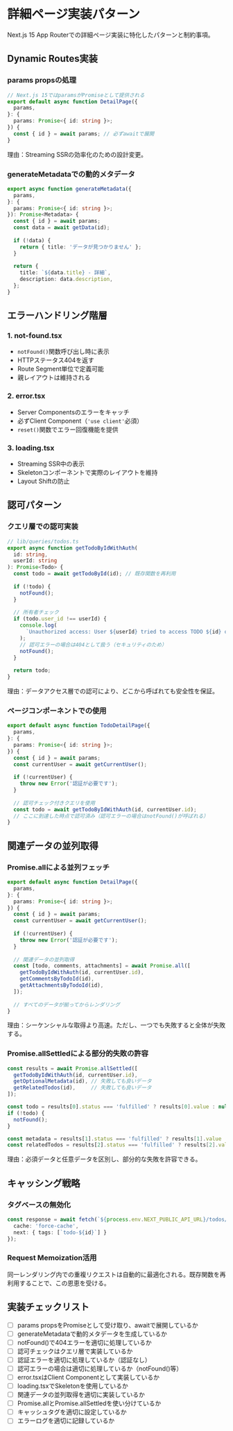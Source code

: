 # 詳細ページ実装パターン

Next.js 15 App Routerでの詳細ページ実装に特化したパターンと制約事項。

## Dynamic Routes実装

### params propsの処理
```typescript
// Next.js 15ではparamsがPromiseとして提供される
export default async function DetailPage({
  params,
}: {
  params: Promise<{ id: string }>;
}) {
  const { id } = await params; // 必ずawaitで展開
}
```

理由：Streaming SSRの効率化のための設計変更。

### generateMetadataでの動的メタデータ
```typescript
export async function generateMetadata({
  params,
}: {
  params: Promise<{ id: string }>;
}): Promise<Metadata> {
  const { id } = await params;
  const data = await getData(id);
  
  if (!data) {
    return { title: 'データが見つかりません' };
  }
  
  return {
    title: `${data.title} - 詳細`,
    description: data.description,
  };
}
```

## エラーハンドリング階層

### 1. not-found.tsx
- `notFound()`関数呼び出し時に表示
- HTTPステータス404を返す
- Route Segment単位で定義可能
- 親レイアウトは維持される

### 2. error.tsx
- Server Componentsのエラーをキャッチ
- 必ずClient Component（`'use client'`必須）
- `reset()`関数でエラー回復機能を提供

### 3. loading.tsx
- Streaming SSR中の表示
- Skeletonコンポーネントで実際のレイアウトを維持
- Layout Shiftの防止

## 認可パターン

### クエリ層での認可実装
```typescript
// lib/queries/todos.ts
export async function getTodoByIdWithAuth(
  id: string,
  userId: string
): Promise<Todo> {
  const todo = await getTodoById(id); // 既存関数を再利用
  
  if (!todo) {
    notFound();
  }
  
  // 所有者チェック
  if (todo.user_id !== userId) {
    console.log(
      `Unauthorized access: User ${userId} tried to access TODO ${id} owned by ${todo.user_id}`
    );
    // 認可エラーの場合は404として扱う（セキュリティのため）
    notFound();
  }
  
  return todo;
}
```

理由：データアクセス層での認可により、どこから呼ばれても安全性を保証。

### ページコンポーネントでの使用
```typescript
export default async function TodoDetailPage({
  params,
}: {
  params: Promise<{ id: string }>;
}) {
  const { id } = await params;
  const currentUser = await getCurrentUser();
  
  if (!currentUser) {
    throw new Error('認証が必要です');
  }
  
  // 認可チェック付きクエリを使用
  const todo = await getTodoByIdWithAuth(id, currentUser.id);
  // ここに到達した時点で認可済み（認可エラーの場合はnotFound()が呼ばれる）
}
```

## 関連データの並列取得

### Promise.allによる並列フェッチ
```typescript
export default async function DetailPage({
  params,
}: {
  params: Promise<{ id: string }>;
}) {
  const { id } = await params;
  const currentUser = await getCurrentUser();
  
  if (!currentUser) {
    throw new Error('認証が必要です');
  }
  
  // 関連データの並列取得
  const [todo, comments, attachments] = await Promise.all([
    getTodoByIdWithAuth(id, currentUser.id),
    getCommentsByTodoId(id),
    getAttachmentsByTodoId(id),
  ]);
  
  // すべてのデータが揃ってからレンダリング
}
```

理由：シーケンシャルな取得より高速。ただし、一つでも失敗すると全体が失敗する。

### Promise.allSettledによる部分的失敗の許容
```typescript
const results = await Promise.allSettled([
  getTodoByIdWithAuth(id, currentUser.id),
  getOptionalMetadata(id), // 失敗しても良いデータ
  getRelatedTodos(id),     // 失敗しても良いデータ
]);

const todo = results[0].status === 'fulfilled' ? results[0].value : null;
if (!todo) {
  notFound();
}

const metadata = results[1].status === 'fulfilled' ? results[1].value : null;
const relatedTodos = results[2].status === 'fulfilled' ? results[2].value : [];
```

理由：必須データと任意データを区別し、部分的な失敗を許容できる。

## キャッシング戦略

### タグベースの無効化
```typescript
const response = await fetch(`${process.env.NEXT_PUBLIC_API_URL}/todos/${id}`, {
  cache: 'force-cache',
  next: { tags: [`todo-${id}`] }
});
```

### Request Memoization活用
同一レンダリング内での重複リクエストは自動的に最適化される。既存関数を再利用することで、この恩恵を受ける。

## 実装チェックリスト

- [ ] params propsをPromiseとして受け取り、awaitで展開しているか
- [ ] generateMetadataで動的メタデータを生成しているか
- [ ] notFound()で404エラーを適切に処理しているか
- [ ] 認可チェックはクエリ層で実装しているか
- [ ] 認証エラーを適切に処理しているか（認証なし）
- [ ] 認可エラーの場合は適切に処理しているか（notFound()等）
- [ ] error.tsxはClient Componentとして実装しているか
- [ ] loading.tsxでSkeletonを使用しているか
- [ ] 関連データの並列取得を適切に実装しているか
- [ ] Promise.allとPromise.allSettledを使い分けているか
- [ ] キャッシュタグを適切に設定しているか
- [ ] エラーログを適切に記録しているか